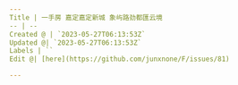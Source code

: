 ```yaml
---
Title | 一手房 嘉定嘉定新城 象屿路劲都匯云境
-- | --
Created @ | `2023-05-27T06:13:53Z`
Updated @| `2023-05-27T06:13:53Z`
Labels | ``
Edit @| [here](https://github.com/junxnone/F/issues/81)

---
```


